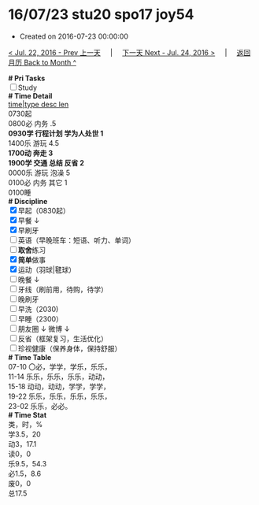 # 16/07/23 stu20 spo17 joy54

- Created on 2016-07-23 00:00:00

[< Jul. 22, 2016 - Prev 上一天](_archived/lifelogs/2016/07/d22.md) &nbsp; &nbsp; | &nbsp; &nbsp; [下一天 Next - Jul. 24, 2016 >](_archived/lifelogs/2016/07/d24.md) &nbsp; &nbsp; |  &nbsp; &nbsp; [返回月历 Back to Month ^](_archived/lifelogs/2016/07/index.md)
<br/><div><b># Pri Tasks</b></div><div><input type="checkbox"/>Study</div><div><div><b># Time Detail</b></div><div><u>time|type desc len</u></div><div>0730起</div><div>0800必 内务 .5</div></div><div><b>0930学 行程计划 学为人处世 1</b></div><div>1400乐 游玩 4.5</div><div><b>1700动 奔走 3</b></div><div><b>1900学 交通 总结 反省 2</b></div><div>0000乐 游玩 泡澡 5</div><div>0100必 内务 其它 1</div><div>0100睡</div><div><b># Discipline</b></div><div><input checked="true" type="checkbox"/>早起（0830起）</div><div><input checked="true" type="checkbox"/>早餐 ↓</div><div><input checked="true" type="checkbox"/>早刷牙</div><div><input type="checkbox"/>英语（早晚班车：短语、听力、单词）</div><div><input type="checkbox"/><b>取舍</b>练习</div><div><input checked="true" type="checkbox"/><b>简单</b>做事</div><div><input checked="true" type="checkbox"/>运动（羽球|毽球）</div><div><input type="checkbox"/>晚餐 ↓</div><div><input type="checkbox"/>牙线（刷前用，待购，待学）</div><div><input type="checkbox"/>晚刷牙</div><div><input type="checkbox"/>早洗（2030)</div><div><input type="checkbox"/>早睡（2300）</div><div><input type="checkbox"/>朋友圈 ↓ 微博 ↓</div><div><input type="checkbox"/>反省（框架复习，生活优化）</div><div><input type="checkbox"/>珍视健康（保养身体，保持舒服）</div><div><b># Time Table</b></div><div>07-10 〇必，学学，学乐，乐乐，</div><div>11-14 乐乐，乐乐，乐乐，动动，</div><div>15-18 动动，动动，学学，学学，</div><div>19-22 乐乐，乐乐，乐乐，乐乐，</div><div>23-02 乐乐，必必。</div><div><b># Time Stat</b></div><div>类，时，%</div><div>学3.5，20</div><div>动3，17.1</div><div>读0，0</div><div>乐9.5，54.3</div><div>必1.5，8.6</div><div>废0，0</div><div>总17.5</div>
